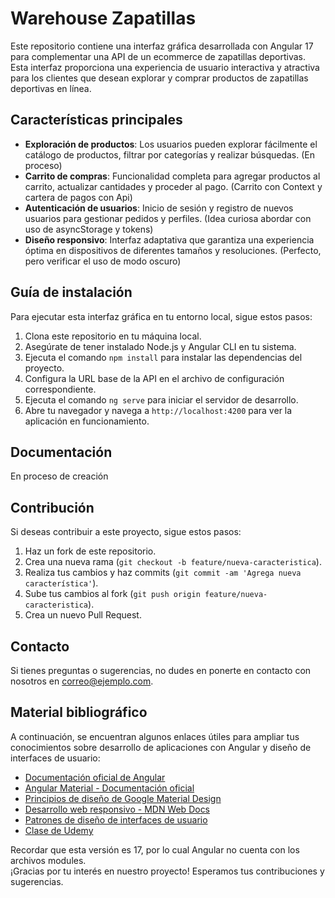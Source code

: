 # Warehouse Zapatillas

Este repositorio contiene una interfaz gráfica desarrollada con Angular 17 para complementar una API de un ecommerce de zapatillas deportivas. Esta interfaz proporciona una experiencia de usuario interactiva y atractiva para los clientes que desean explorar y comprar productos de zapatillas deportivas en línea.

## Características principales

- **Exploración de productos**: Los usuarios pueden explorar fácilmente el catálogo de productos, filtrar por categorías y realizar búsquedas. (En proceso)
- **Carrito de compras**: Funcionalidad completa para agregar productos al carrito, actualizar cantidades y proceder al pago. (Carrito con Context y cartera de pagos con Api)
- **Autenticación de usuarios**: Inicio de sesión y registro de nuevos usuarios para gestionar pedidos y perfiles. (Idea curiosa abordar con uso de asyncStorage y tokens)
- **Diseño responsivo**: Interfaz adaptativa que garantiza una experiencia óptima en dispositivos de diferentes tamaños y resoluciones. (Perfecto, pero verificar el uso de modo oscuro)

## Guía de instalación

Para ejecutar esta interfaz gráfica en tu entorno local, sigue estos pasos:

1. Clona este repositorio en tu máquina local.
2. Asegúrate de tener instalado Node.js y Angular CLI en tu sistema.
3. Ejecuta el comando `npm install` para instalar las dependencias del proyecto.
4. Configura la URL base de la API en el archivo de configuración correspondiente.
5. Ejecuta el comando `ng serve` para iniciar el servidor de desarrollo.
6. Abre tu navegador y navega a `http://localhost:4200` para ver la aplicación en funcionamiento.

## Documentación

En proceso de creación

## Contribución

Si deseas contribuir a este proyecto, sigue estos pasos:

1. Haz un fork de este repositorio.
2. Crea una nueva rama (`git checkout -b feature/nueva-caracteristica`).
3. Realiza tus cambios y haz commits (`git commit -am 'Agrega nueva característica'`).
4. Sube tus cambios al fork (`git push origin feature/nueva-caracteristica`).
5. Crea un nuevo Pull Request.

## Contacto

Si tienes preguntas o sugerencias, no dudes en ponerte en contacto con nosotros en [correo@ejemplo.com](mailto:correo@ejemplo.com).

## Material bibliográfico

A continuación, se encuentran algunos enlaces útiles para ampliar tus conocimientos sobre desarrollo de aplicaciones con Angular y diseño de interfaces de usuario:

- [Documentación oficial de Angular](https://angular.io/docs)
- [Angular Material - Documentación oficial](https://material.angular.io/)
- [Principios de diseño de Google Material Design](https://material.io/design)
- [Desarrollo web responsivo - MDN Web Docs](https://developer.mozilla.org/en-US/docs/Web/Design/Responsive_design)
- [Patrones de diseño de interfaces de usuario](https://www.interaction-design.org/literature/topics/ui-design)
- [Clase de Udemy](https://www.udemy.com/course/crud-angular-9-net-core-entity-framework-coresqlserver/)

Recordar que esta versión es 17, por lo cual Angular no cuenta con los archivos modules. <br>
¡Gracias por tu interés en nuestro proyecto! Esperamos tus contribuciones y sugerencias.
